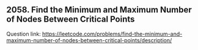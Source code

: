 ## 2058. Find the Minimum and Maximum Number of Nodes Between Critical Points

Question link: https://leetcode.com/problems/find-the-minimum-and-maximum-number-of-nodes-between-critical-points/description/